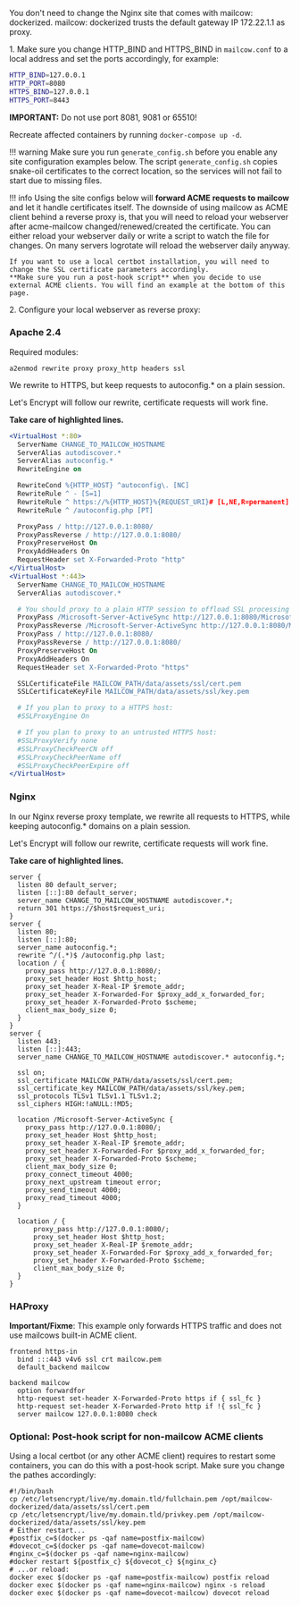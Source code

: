 You don't need to change the Nginx site that comes with mailcow: dockerized.
mailcow: dockerized trusts the default gateway IP 172.22.1.1 as proxy.

1\. Make sure you change HTTP_BIND and HTTPS_BIND in `mailcow.conf` to a local address and set the ports accordingly, for example:
``` bash
HTTP_BIND=127.0.0.1
HTTP_PORT=8080
HTTPS_BIND=127.0.0.1
HTTPS_PORT=8443
```
**IMPORTANT:** Do not use port 8081, 9081 or 65510!

Recreate affected containers by running `docker-compose up -d`.

!!! warning
    Make sure you run `generate_config.sh` before you enable any site configuration examples below.
    The script `generate_config.sh` copies snake-oil certificates to the correct location, so the services will not fail to start due to missing files.

!!! info
    Using the site configs below will **forward ACME requests to mailcow** and let it handle certificates itself.
    The downside of using mailcow as ACME client behind a reverse proxy is, that you will need to reload your webserver after acme-mailcow changed/renewed/created the certificate. You can either reload your webserver daily or write a script to watch the file for changes.
    On many servers logrotate will reload the webserver daily anyway.

    If you want to use a local certbot installation, you will need to change the SSL certificate parameters accordingly.
    **Make sure you run a post-hook script** when you decide to use external ACME clients. You will find an example at the bottom of this page.


2\. Configure your local webserver as reverse proxy:

### Apache 2.4
Required modules:
```
a2enmod rewrite proxy proxy_http headers ssl
```
We rewrite to HTTPS, but keep requests to autoconfig.* on a plain session.

Let's Encrypt will follow our rewrite, certificate requests will work fine.

**Take care of highlighted lines.**

``` apache hl_lines="2 12 13 19 23 24 25 26 31 32"
<VirtualHost *:80>
  ServerName CHANGE_TO_MAILCOW_HOSTNAME
  ServerAlias autodiscover.*
  ServerAlias autoconfig.*
  RewriteEngine on

  RewriteCond %{HTTP_HOST} ^autoconfig\. [NC]
  RewriteRule ^ - [S=1]
  RewriteRule ^ https://%{HTTP_HOST}%{REQUEST_URI}# [L,NE,R=permanent]
  RewriteRule ^ /autoconfig.php [PT]

  ProxyPass / http://127.0.0.1:8080/
  ProxyPassReverse / http://127.0.0.1:8080/
  ProxyPreserveHost On
  ProxyAddHeaders On
  RequestHeader set X-Forwarded-Proto "http"
</VirtualHost>
<VirtualHost *:443>
  ServerName CHANGE_TO_MAILCOW_HOSTNAME
  ServerAlias autodiscover.*

  # You should proxy to a plain HTTP session to offload SSL processing
  ProxyPass /Microsoft-Server-ActiveSync http://127.0.0.1:8080/Microsoft-Server-ActiveSync connectiontimeout=4000
  ProxyPassReverse /Microsoft-Server-ActiveSync http://127.0.0.1:8080/Microsoft-Server-ActiveSync
  ProxyPass / http://127.0.0.1:8080/
  ProxyPassReverse / http://127.0.0.1:8080/
  ProxyPreserveHost On
  ProxyAddHeaders On
  RequestHeader set X-Forwarded-Proto "https"

  SSLCertificateFile MAILCOW_PATH/data/assets/ssl/cert.pem
  SSLCertificateKeyFile MAILCOW_PATH/data/assets/ssl/key.pem

  # If you plan to proxy to a HTTPS host:
  #SSLProxyEngine On

  # If you plan to proxy to an untrusted HTTPS host:
  #SSLProxyVerify none
  #SSLProxyCheckPeerCN off
  #SSLProxyCheckPeerName off
  #SSLProxyCheckPeerExpire off
</VirtualHost>
```

### Nginx
In our Nginx reverse proxy template, we rewrite all requests to HTTPS, while keeping autoconfig.* domains on a plain session.

Let's Encrypt will follow our rewrite, certificate requests will work fine.

**Take care of highlighted lines.**

``` hl_lines="4 14 24 27 28 33 46"
server {
  listen 80 default_server;
  listen [::]:80 default_server;
  server_name CHANGE_TO_MAILCOW_HOSTNAME autodiscover.*;
  return 301 https://$host$request_uri;
}
server {
  listen 80;
  listen [::]:80;
  server_name autoconfig.*;
  rewrite ^/(.*)$ /autoconfig.php last;
  location / {
    proxy_pass http://127.0.0.1:8080/;
    proxy_set_header Host $http_host;
    proxy_set_header X-Real-IP $remote_addr;
    proxy_set_header X-Forwarded-For $proxy_add_x_forwarded_for;
    proxy_set_header X-Forwarded-Proto $scheme;
    client_max_body_size 0;
  }
}
server {
  listen 443;
  listen [::]:443;
  server_name CHANGE_TO_MAILCOW_HOSTNAME autodiscover.* autoconfig.*;

  ssl on;
  ssl_certificate MAILCOW_PATH/data/assets/ssl/cert.pem;
  ssl_certificate_key MAILCOW_PATH/data/assets/ssl/key.pem;
  ssl_protocols TLSv1 TLSv1.1 TLSv1.2;
  ssl_ciphers HIGH:!aNULL:!MD5;

  location /Microsoft-Server-ActiveSync {
    proxy_pass http://127.0.0.1:8080/;
    proxy_set_header Host $http_host;
    proxy_set_header X-Real-IP $remote_addr;
    proxy_set_header X-Forwarded-For $proxy_add_x_forwarded_for;
    proxy_set_header X-Forwarded-Proto $scheme;
    client_max_body_size 0;
    proxy_connect_timeout 4000;
    proxy_next_upstream timeout error;
    proxy_send_timeout 4000;
    proxy_read_timeout 4000;
  }

  location / {
      proxy_pass http://127.0.0.1:8080/;
      proxy_set_header Host $http_host;
      proxy_set_header X-Real-IP $remote_addr;
      proxy_set_header X-Forwarded-For $proxy_add_x_forwarded_for;
      proxy_set_header X-Forwarded-Proto $scheme;
      client_max_body_size 0;
  }
}
```

### HAProxy

**Important/Fixme**: This example only forwards HTTPS traffic and does not use mailcows built-in ACME client.

```
frontend https-in
  bind :::443 v4v6 ssl crt mailcow.pem
  default_backend mailcow

backend mailcow
  option forwardfor
  http-request set-header X-Forwarded-Proto https if { ssl_fc }
  http-request set-header X-Forwarded-Proto http if !{ ssl_fc }
  server mailcow 127.0.0.1:8080 check
```

### Optional: Post-hook script for non-mailcow ACME clients

Using a local certbot (or any other ACME client) requires to restart some containers, you can do this with a post-hook script.
Make sure you change the pathes accordingly:
```
#!/bin/bash
cp /etc/letsencrypt/live/my.domain.tld/fullchain.pem /opt/mailcow-dockerized/data/assets/ssl/cert.pem
cp /etc/letsencrypt/live/my.domain.tld/privkey.pem /opt/mailcow-dockerized/data/assets/ssl/key.pem
# Either restart...
#postfix_c=$(docker ps -qaf name=postfix-mailcow)
#dovecot_c=$(docker ps -qaf name=dovecot-mailcow)
#nginx_c=$(docker ps -qaf name=nginx-mailcow)
#docker restart ${postfix_c} ${dovecot_c} ${nginx_c}
# ...or reload:
docker exec $(docker ps -qaf name=postfix-mailcow) postfix reload
docker exec $(docker ps -qaf name=nginx-mailcow) nginx -s reload
docker exec $(docker ps -qaf name=dovecot-mailcow) dovecot reload
```

